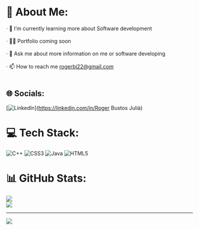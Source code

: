 # 💫 About Me:
· 🌱 I’m currently learning more about Software development<br><br>· 👨‍💻 Portfolio coming soon<br><br>· 💬 Ask me about more information on me or software developing<br><br>· 📫 How to reach me rogerbj22@gmail.com<br><br>


## 🌐 Socials:
[![LinkedIn](https://img.shields.io/badge/LinkedIn-%230077B5.svg?logo=linkedin&logoColor=white)](https://linkedin.com/in/Roger Bustos Julià) 

# 💻 Tech Stack:
![C++](https://img.shields.io/badge/c++-%2300599C.svg?style=for-the-badge&logo=c%2B%2B&logoColor=white) ![CSS3](https://img.shields.io/badge/css3-%231572B6.svg?style=for-the-badge&logo=css3&logoColor=white) ![Java](https://img.shields.io/badge/java-%23ED8B00.svg?style=for-the-badge&logo=openjdk&logoColor=white) ![HTML5](https://img.shields.io/badge/html5-%23E34F26.svg?style=for-the-badge&logo=html5&logoColor=white)
# 📊 GitHub Stats:
![](https://github-readme-streak-stats.herokuapp.com/?user=rogerbj43&theme=merko&hide_border=false)<br/>
![](https://github-readme-stats.vercel.app/api/top-langs/?username=rogerbj43&theme=merko&hide_border=false&include_all_commits=true&count_private=false&layout=compact)

---
[![](https://visitcount.itsvg.in/api?id=rogerbj43&icon=0&color=0)](https://visitcount.itsvg.in)

<!-- Proudly created with GPRM ( https://gprm.itsvg.in ) -->
